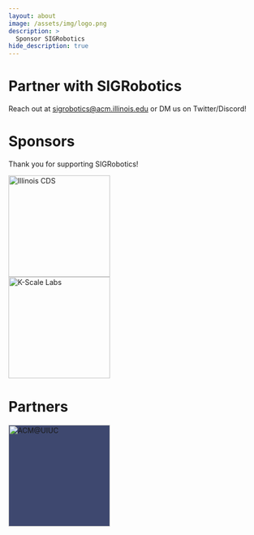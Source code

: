 ```yaml
---
layout: about
image: /assets/img/logo.png
description: >
  Sponsor SIGRobotics
hide_description: true
---
```

# Partner with SIGRobotics

Reach out at [sigrobotics@acm.illinois.edu](mailto:sigrobotics@acm.illinois.edu) or DM us on Twitter/Discord!

# Sponsors
Thank you for supporting SIGRobotics!

<div class="row">
  <div class="column">
    <a href="https://siebelschool.illinois.edu/"><img src="https://pbs.twimg.com/profile_images/1820548762588135425/btfn2u9P_400x400.jpg" alt="Illinois CDS" width="200"/></a>
  </div>
  <div class="column">
    <a href="https://kscale.dev/"><img src="https://avatars.githubusercontent.com/u/89321298?s=200&v=4" alt="K-Scale Labs" width="200"/></a>
  </div>
</div> 


# Partners
<div class="row">
  <div class="column">
    <a href="https://acm.illinois.edu/"><img src="https://acm-brand-images.s3.amazonaws.com/banner-white.png" alt="ACM@UIUC" width="200" style="background-color:#3e486f;"/></a>
  </div>
</div> 